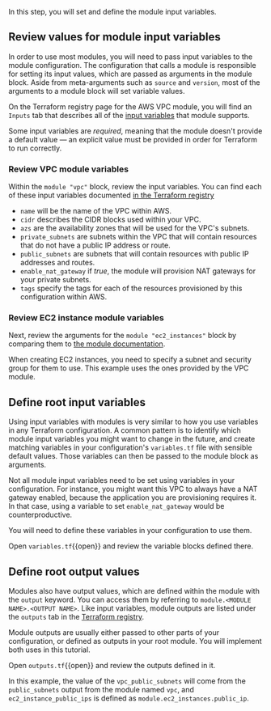 In this step, you will set and define the module input variables.

## Review values for module input variables

In order to use most modules, you will need to pass input variables to the
module configuration. The configuration that calls a module is responsible for
setting its input values, which are passed as arguments in the module block.
Aside from meta-arguments such as `source` and `version`, most of the arguments 
to a module block will set variable values.

On the Terraform registry page for the AWS VPC module, you
will find an `Inputs` tab that describes all of the [input variables](https://registry.terraform.io/modules/terraform-aws-modules/vpc/aws/2.21.0?tab=inputs)
that module supports.

Some input variables are _required_, meaning that the module doesn't provide a
default value — an explicit value must be provided in order for Terraform to
run correctly.

### Review VPC module variables

Within the `module "vpc"` block, review the input variables. You
can find each of these input variables documented [in the Terraform
registry](https://registry.terraform.io/modules/terraform-aws-modules/vpc/aws/2.21.0?tab=inputs)

- `name` will be the name of the VPC within AWS.
- `cidr` describes the CIDR blocks used within your VPC.
- `azs` are the availability zones that will be used for the VPC's subnets.
- `private_subnets` are subnets within the VPC that will contain resources that
  do not have a public IP address or route.
- `public_subnets` are subnets that will contain resources with public IP
  addresses and routes.
- `enable_nat_gateway` if _true_, the module will provision NAT gateways for
  your private subnets.
- `tags` specify the tags for each of the resources provisioned by this
  configuration within AWS.

### Review EC2 instance module variables

Next, review the arguments for the `module "ec2_instances"` block by
comparing them to [the module
documentation](https://registry.terraform.io/modules/terraform-aws-modules/ec2-instance/aws/2.12.0?tab=inputs).

When creating EC2 instances, you need to specify a subnet and security group for
them to use. This example uses the ones provided by the VPC module.

## Define root input variables

Using input variables with modules is very similar to how you use variables in
any Terraform configuration. A common pattern is to identify which module input
variables you might want to change in the future, and create matching variables
in your configuration's `variables.tf` file with sensible default values. Those
variables can then be passed to the module block as arguments.

Not all module input variables need to be set using variables in your
configuration. For instance, you might want this VPC to always have a NAT
gateway enabled, because the application you are provisioning requires it. In
that case, using a variable to set `enable_nat_gateway` would be
counterproductive.

You will need to define these variables in your configuration to use them.

Open `variables.tf`{{open}} and review the variable blocks defined there.

## Define root output values

Modules also have output values, which are defined within the module with the
`output` keyword. You can access them by referring to `module.<MODULE NAME>.<OUTPUT NAME>`. Like input variables, module outputs are listed under the
`outputs` tab in the [Terraform
registry](https://registry.terraform.io/modules/terraform-aws-modules/vpc/aws/2.21.0?tab=outputs).

Module outputs are usually either passed to other parts of your configuration,
or defined as outputs in your root module. You will implement both uses in this tutorial.

Open `outputs.tf`{{open}} and review the outputs defined in it.

In this example, the value of the `vpc_public_subnets` will come from the
`public_subnets` output from the module named `vpc`, and
`ec2_instance_public_ips` is defined as `module.ec2_instances.public_ip`.
